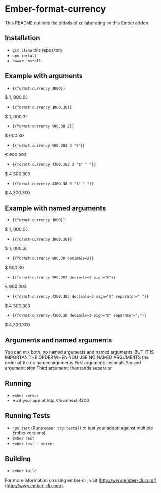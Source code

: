 # Ember-format-currency

This README outlines the details of collaborating on this Ember addon.

## Installation

* `git clone` this repository
* `npm install`
* `bower install`

## Example with arguments

* `{{format-currency 1000}}`

$ 1, 000.00

* `{{format-currency 1000.30}}`

$ 1, 000.30

* `{{format-currency 900.30 2}}`

$ 900.30

* `{{format-currency 900.303 3 "€"}}`

€ 900.303

* `{{format-currency 4300.303 3 "$" " "}}`

$ 4 300.303

* `{{format-currency 4300.30 3 "$" ","}}`

$ 4,300.300

## Example with named arguments

* `{{format-currency 1000}}`

$ 1, 000.00

* `{{format-currency 1000.30}}`

$ 1, 000.30

* `{{format-currency 900.30 decimals=2}}`

$ 900.30

* `{{format-currency 900.303 decimals=3 sign="€"}}`

€ 900.303

* `{{format-currency 4300.303 decimals=3 sign="$" separator=" "}}`

$ 4 300.303

* `{{format-currency 4300.30 decimals=3 sign="$" separator=","}}`

$ 4,300.300


## Arguments and named arguments

You can mix both, no named arguments and named arguments,
BUT IT IS IMPORTAN THE ORDER WHEN YOU USE NO NAMED ARGUMENTS
the order of the no named arguments
First argument: decimals
Second argument: sign
Third argument: thousands separator
## Running

* `ember server`
* Visit your app at http://localhost:4200.

## Running Tests

* `npm test` (Runs `ember try:testall` to test your addon against multiple Ember versions)
* `ember test`
* `ember test --server`

## Building

* `ember build`

For more information on using ember-cli, visit [http://www.ember-cli.com/](http://www.ember-cli.com/).
